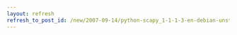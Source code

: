 ```yaml
---
layout: refresh
refresh_to_post_id: /new/2007-09-14/python-scapy_1-1-1-3-en-debian-unstable.html
---
```

